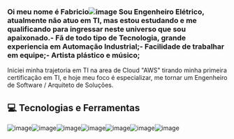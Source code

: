 ### Oi meu nome é Fabricio![image](https://github.com/fabriciooliv/fabriciooliv/assets/146496164/6f1b7fc6-dace-4394-8d6c-49e02cb5aad4) Sou Engenheiro Elétrico, atualmente não atuo em TI, mas estou estudando e me qualificando para ingressar neste universo que sou apaixonado.- Fã de todo tipo de Tecnologia, grande experiencia em Automação Industrial;- Facilidade de trabalhar em equipe;- Artista plástico e músico;
Iniciei minha trajetoria em TI na area de Cloud "AWS" tirando minha primeira certificação em TI, e hoje meu foco é especializar, me tornar um Engenheiro de Software / Arquiteto de Soluções.
## 💻 Tecnologias e Ferramentas
![image](https://github.com/fabriciooliv/fabriciooliv/assets/146496164/ca262417-e7b0-4fea-ba85-94ca7b374a14)![image](https://github.com/fabriciooliv/fabriciooliv/assets/146496164/fe7de402-8117-4f22-a00e-7609ee80f913)![image](https://github.com/fabriciooliv/fabriciooliv/assets/146496164/d420d498-7097-4a39-8637-a04f4b7cc8af)![image](https://github.com/fabriciooliv/fabriciooliv/assets/146496164/996360c8-37f4-43ec-8644-58c8d00e6b85)![image](https://github.com/fabriciooliv/fabriciooliv/assets/146496164/3bebafbf-df4e-406d-97d4-1216e3947974)![image](https://github.com/fabriciooliv/fabriciooliv/assets/146496164/5d7f593c-68f1-4669-b59e-df3079cd8de0)![image](https://github.com/fabriciooliv/fabriciooliv/assets/146496164/ed393bdf-5f90-4d93-ab49-2d1d1b36fd36)
